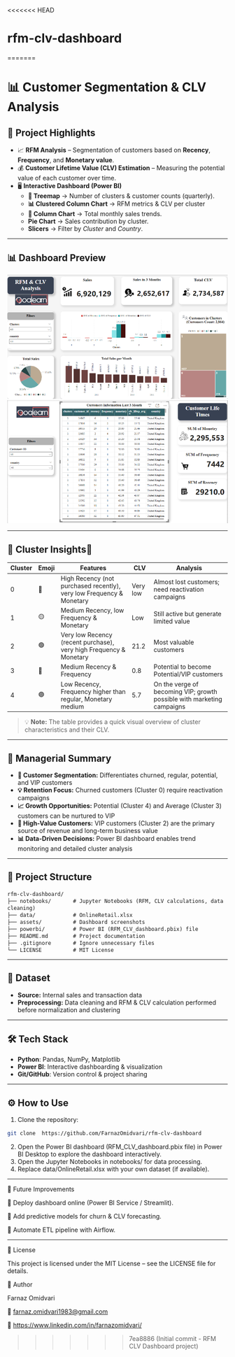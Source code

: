 <<<<<<< HEAD
# rfm-clv-dashboard
=======
# 📊 Customer Segmentation & CLV Analysis

## 🚀 Project Highlights
- 📈 **RFM Analysis** – Segmentation of customers based on **Recency**, **Frequency**, and **Monetary value**.  
- 💰 **Customer Lifetime Value (CLV) Estimation** – Measuring the potential value of each customer over time.  
- 🖥️ **Interactive Dashboard (Power BI)**  
  - **📌 Treemap** → Number of clusters & customer counts (quarterly).
  - **📊 Clustered Column Chart** → RFM metrics & CLV per cluster  
  - **🔎 Column Chart** → Total monthly sales trends.
  - **Pie Chart** → Sales contribution by cluster.
  - **Slicers** → Filter by *Cluster* and *Country*.


---

## 📊 Dashboard Preview

![Dashboard Overview](assets/dashboard_main_page.png)
![Customer Details](assets/dashboard_customer_detail.png)

---

## 📌 Cluster Insightsٰ

| Cluster | Emoji | Features | CLV | Analysis |
|---------|-------|----------|-----|---------|
| 0 | 🔴 | High Recency (not purchased recently), very low Frequency & Monetary | Very low | Almost lost customers; need reactivation campaigns |
| 1 | 🟡 | Medium Recency, low Frequency & Monetary | Low | Still active but generate limited value |
| 2 | 🟢 | Very low Recency (recent purchase), very high Frequency & Monetary | 21.2 | Most valuable customers |
| 3 | 🔵 | Medium Recency & Frequency | 0.8 | Potential to become Potential/VIP customers |
| 4 | 🟣 | Low Recency, Frequency higher than regular, Monetary medium | 5.7 | On the verge of becoming VIP; growth possible with marketing campaigns |

> 💡 **Note:** The table provides a quick visual overview of cluster characteristics and their CLV.

---

## 📝 Managerial Summary

- **🎯 Customer Segmentation:** Differentiates churned, regular, potential, and VIP customers  
- **💡 Retention Focus:** Churned customers (Cluster 0) require reactivation campaigns  
- **📈 Growth Opportunities:** Potential (Cluster 4) and Average (Cluster 3) customers can be nurtured to VIP  
- **💎 High-Value Customers:** VIP customers (Cluster 2) are the primary source of revenue and long-term business value  
- **📊 Data-Driven Decisions:** Power BI dashboard enables trend monitoring and detailed cluster analysis  

---


## 📂 Project Structure

```text
rfm-clv-dashboard/
├── notebooks/       # Jupyter Notebooks (RFM, CLV calculations, data cleaning)
├── data/            # OnlineRetail.xlsx
├── assets/          # Dashboard screenshots
├── powerbi/         # Power BI (RFM_CLV_dashboard.pbix) file
├── README.md        # Project documentation
├── .gitignore       # Ignore unnecessary files
└── LICENSE          # MIT License
```

---

## 📂 Dataset
- **Source:** Internal sales and transaction data  
- **Preprocessing:** Data cleaning and RFM & CLV calculation performed before normalization and clustering  

---

## 🛠️ Tech Stack
- **Python**: Pandas, NumPy, Matplotlib  
- **Power BI**: Interactive dashboarding & visualization  
- **Git/GitHub**: Version control & project sharing  

---

## ⚙️ How to Use
1. Clone the repository:
```bash
git clone  https://github.com/FarnazOmidvari/rfm-clv-dashboard
```

2. Open the Power BI dashboard (RFM_CLV_dashboard.pbix file) in Power BI Desktop to explore the dashboard interactively.
3. Open the Jupyter Notebooks in notebooks/ for data processing.
4. Replace data/OnlineRetail.xlsx with your own dataset (if available).


---

🚧 Future Improvements

🔹 Deploy dashboard online (Power BI Service / Streamlit).

🔹 Add predictive models for churn & CLV forecasting.

🔹 Automate ETL pipeline with Airflow.

---

📜 License

This project is licensed under the MIT License – see the LICENSE
 file for details.

👤 Author

Farnaz Omidvari

📧 farnaz.omidvari1983@gmail.com

💼 https://www.linkedin.com/in/farnazomidvari/

>>>>>>> 7ea8886 (Initial commit - RFM CLV Dashboard project)
